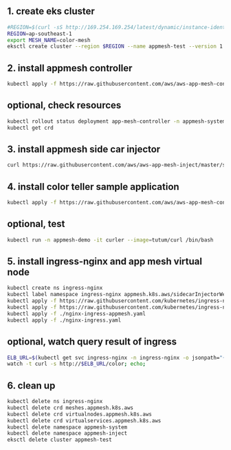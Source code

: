 ## 1. create eks cluster
```bash
#REGION=$(curl -sS http://169.254.169.254/latest/dynamic/instance-identity/document | jq -r .region)
REGION=ap-southeast-1
export MESH_NAME=color-mesh
eksctl create cluster --region $REGION --name appmesh-test --version 1.13 --appmesh-access
```

## 2. install appmesh controller
```bash
kubectl apply -f https://raw.githubusercontent.com/aws/aws-app-mesh-controller-for-k8s/master/deploy/all.yaml
```

## optional, check resources
```bash
kubectl rollout status deployment app-mesh-controller -n appmesh-system
kubectl get crd
```

## 3. install appmesh side car injector
```bash
curl https://raw.githubusercontent.com/aws/aws-app-mesh-inject/master/scripts/install.sh | bash
```

## 4. install color teller sample application
```bash
kubectl apply -f https://raw.githubusercontent.com/aws/aws-app-mesh-controller-for-k8s/v0.1.0/examples/color.yaml
```

## optional, test
```bash
kubectl run -n appmesh-demo -it curler --image=tutum/curl /bin/bash
```

## 5. install ingress-nginx and app mesh virtual node
```bash
kubectl create ns ingress-nginx
kubectl label namespace ingress-nginx appmesh.k8s.aws/sidecarInjectorWebhook=enabled
kubectl apply -f https://raw.githubusercontent.com/kubernetes/ingress-nginx/master/deploy/static/mandatory.yaml
kubectl apply -f https://raw.githubusercontent.com/kubernetes/ingress-nginx/master/deploy/static/provider/aws/service-nlb.yaml
kubectl apply -f ./nginx-ingress-appmesh.yaml
kubectl apply -f ./nginx-ingress.yaml
```

## optional, watch query result of ingress
```bash
ELB_URL=$(kubectl get svc ingress-nginx -n ingress-nginx -o jsonpath="{.status.loadBalancer.ingress[0].hostname}")
watch -t curl -s http://$ELB_URL/color; echo;
```

## 6. clean up
```bash
kubectl delete ns ingress-nginx
kubectl delete crd meshes.appmesh.k8s.aws
kubectl delete crd virtualnodes.appmesh.k8s.aws
kubectl delete crd virtualservices.appmesh.k8s.aws
kubectl delete namespace appmesh-system
kubectl delete namespace appmesh-inject
eksctl delete cluster appmesh-test
```
